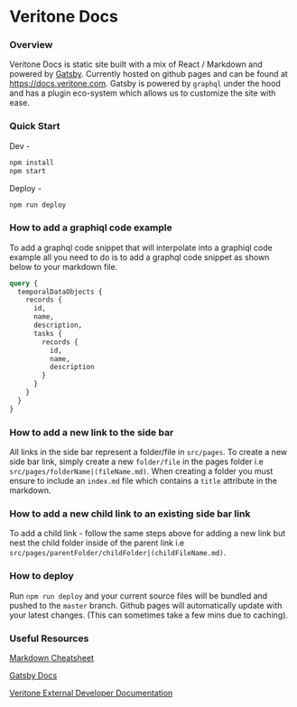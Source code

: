 # Veritone Docs


### Overview

Veritone Docs is static site built with a mix of React / Markdown and powered by [Gatsby](https://www.gatsbyjs.org). Currently hosted on github pages and can be found at https://docs.veritone.com. Gatsby is powered by `graphql` under the hood and has a plugin eco-system which allows us to customize the site with ease.


### Quick Start

Dev -

```bash
npm install
npm start
```

Deploy -

```bash
npm run deploy
```


### How to add a graphiql code example

To add a graphql code snippet that will interpolate into a graphiql code example all you need to do is to add a graphql code snippet as shown below to your markdown file.

```graphql
query {
  temporalDataObjects {
    records {
      id,
      name,
      description,
      tasks {
        records {
          id,
          name,
          description
        }
      }
    }
  }
}
```


### How to add a new link to the side bar

All links in the side bar represent a folder/file in `src/pages`. To create a new side bar link, simply create a new `folder/file` in the pages folder i.e `src/pages/folderName|(fileName.md)`. When creating a folder you must ensure to include an `index.md` file which contains a `title` attribute in the markdown.


### How to add a new child link to an existing side bar link

To add a child link - follow the same steps above for adding a new link but nest the child folder inside of the parent link i.e `src/pages/parentFolder/childFolder|(childFileName.md)`.


### How to deploy

Run `npm run deploy` and your current source files will be bundled and pushed to the `master` branch. Github pages will automatically update with your latest changes. (This can sometimes take a few mins due to caching).


### Useful Resources

[Markdown Cheatsheet](https://github.com/adam-p/markdown-here/wiki/Markdown-Cheatsheet)

[Gatsby Docs](https://www.gatsbyjs.org/docs/)

[Veritone External Developer Documentation](https://veritone-developer.atlassian.net/wiki/spaces/DOC/overview)
